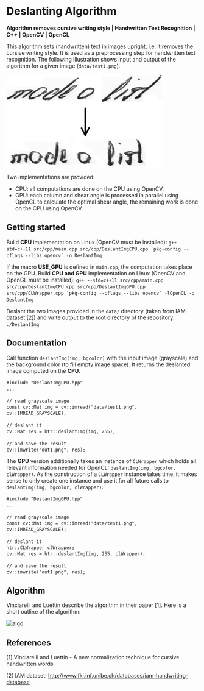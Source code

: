 # Deslanting Algorithm

**Algorithm removes cursive writing style | Handwritten Text Recognition | C++ | OpenCV | OpenCL**

This algorithm sets (handwritten) text in images upright, i.e. it removes the cursive writing style.
It is used as a preprocessing step for handwritten text recognition.
The following illustration shows input and output of the algorithm for a given image (```data/test1.png```).

![deslanting](./doc/deslanting.png)

Two implementations are provided:
* CPU: all computations are done on the CPU using OpenCV.
* GPU: each column and shear angle is processed in parallel using OpenCL to calculate the optimal shear angle, the remaining work is done on the CPU using OpenCV.


## Getting started

Build **CPU** implementation on Linux (OpenCV must be installed):
```g++ --std=c++11 src/cpp/main.cpp src/cpp/DeslantImgCPU.cpp `pkg-config --cflags --libs opencv` -o DeslantImg ```


If the macro **USE_GPU** is defined in ```main.cpp```, the computation takes place on the GPU.
Build **CPU and GPU** implementation on Linux (OpenCV and OpenGL must be installed):
```g++ --std=c++11 src/cpp/main.cpp src/cpp/DeslantImgCPU.cpp src/cpp/DeslantImgGPU.cpp src/cpp/CLWrapper.cpp `pkg-config --cflags --libs opencv` -lOpenCL -o DeslantImg```


Deslant the two images provided in the ```data/``` directory (taken from IAM dataset \[2\]) and write output to the root directory of the repository:
```./DeslantImg```


## Documentation

Call function ```deslantImg(img, bgcolor)``` with the input image (grayscale) and the background color (to fill empty image space).
It returns the deslanted image computed on the **CPU**.

```
#include "DeslantImgCPU.hpp"
...

// read grayscale image
const cv::Mat img = cv::imread("data/test1.png", cv::IMREAD_GRAYSCALE);

// deslant it
cv::Mat res = htr::deslantImg(img, 255);

// and save the result
cv::imwrite("out1.png", res);
```

The **GPU** version additionally takes an instance of ```CLWrapper``` which holds all relevant information needed for OpenCL: ```deslantImg(img, bgcolor, clWrapper)```.
As the construction of a ```CLWrapper``` instance takes time, it makes sense to only create one instance and use it for all future calls to ```deslantImg(img, bgcolor, clWrapper)```. 

```
#include "DeslantImgGPU.hpp"
...

// read grayscale image
const cv::Mat img = cv::imread("data/test1.png", cv::IMREAD_GRAYSCALE);

// deslant it
htr::CLWrapper clWrapper;
cv::Mat res = htr::deslantImg(img, 255, clWrapper);

// and save the result
cv::imwrite("out1.png", res);
```


## Algorithm 

Vinciarelli and Luettin describe the algorithm in their paper \[1].
Here is a short outline of the algorithm:

![algo](./doc/algo.png)


## References

\[1\] Vinciarelli and Luettin - A new normalization technique for cursive handwritten words

\[2\] IAM dataset: http://www.fki.inf.unibe.ch/databases/iam-handwriting-database
